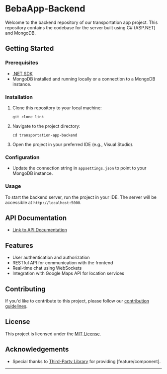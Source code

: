 # BebaApp-Backend

Welcome to the backend repository of our transportation app project. This repository contains the codebase for the server built using C# (ASP.NET) and MongoDB.

## Getting Started

### Prerequisites

- [.NET SDK](https://dotnet.microsoft.com/download)
- MongoDB installed and running locally or a connection to a MongoDB instance.

### Installation

1. Clone this repository to your local machine:
   ```
   git clone link
   ```

2. Navigate to the project directory:
   ```
   cd transportation-app-backend
   ```

3. Open the project in your preferred IDE (e.g., Visual Studio).

### Configuration

- Update the connection string in `appsettings.json` to point to your MongoDB instance.

### Usage

To start the backend server, run the project in your IDE. The server will be accessible at `http://localhost:5000`.

## API Documentation

- [Link to API Documentation](API_DOCS.md)

## Features

- User authentication and authorization
- RESTful API for communication with the frontend
- Real-time chat using WebSockets
- Integration with Google Maps API for location services

## Contributing

If you'd like to contribute to this project, please follow our [contribution guidelines](CONTRIBUTING.md).

## License

This project is licensed under the [MIT License](LICENSE.md).

## Acknowledgements

- Special thanks to [Third-Party Library](https://github.com/third-party/library) for providing [feature/component].

---

